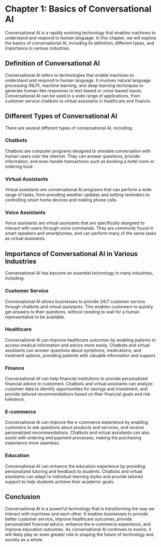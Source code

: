 Chapter 1: Basics of Conversational AI
======================================

Conversational AI is a rapidly evolving technology that enables machines to understand and respond to human language. In this chapter, we will explore the basics of conversational AI, including its definition, different types, and importance in various industries.

Definition of Conversational AI
-------------------------------

Conversational AI refers to technologies that enable machines to understand and respond to human language. It involves natural language processing (NLP), machine learning, and deep learning techniques to generate human-like responses to text-based or voice-based inputs. Conversational AI can be used in a wide range of applications, from customer service chatbots to virtual assistants in healthcare and finance.

Different Types of Conversational AI
------------------------------------

There are several different types of conversational AI, including:

### Chatbots

Chatbots are computer programs designed to simulate conversation with human users over the internet. They can answer questions, provide information, and even handle transactions such as booking a hotel room or ordering food.

### Virtual Assistants

Virtual assistants are conversational AI programs that can perform a wide range of tasks, from providing weather updates and setting reminders to controlling smart home devices and making phone calls.

### Voice Assistants

Voice assistants are virtual assistants that are specifically designed to interact with users through voice commands. They are commonly found in smart speakers and smartphones, and can perform many of the same tasks as virtual assistants.

Importance of Conversational AI in Various Industries
-----------------------------------------------------

Conversational AI has become an essential technology in many industries, including:

### Customer Service

Conversational AI allows businesses to provide 24/7 customer service through chatbots and virtual assistants. This enables customers to quickly get answers to their questions, without needing to wait for a human representative to be available.

### Healthcare

Conversational AI can improve healthcare outcomes by enabling patients to access medical information and advice more easily. Chatbots and virtual assistants can answer questions about symptoms, medications, and treatment options, providing patients with valuable information and support.

### Finance

Conversational AI can help financial institutions to provide personalized financial advice to customers. Chatbots and virtual assistants can analyze customer data to identify opportunities for savings and investment, and provide tailored recommendations based on their financial goals and risk tolerance.

### E-commerce

Conversational AI can improve the e-commerce experience by enabling customers to ask questions about products and services, and receive personalized recommendations. Chatbots and virtual assistants can also assist with ordering and payment processes, making the purchasing experience more seamless.

### Education

Conversational AI can enhance the education experience by providing personalized tutoring and feedback to students. Chatbots and virtual assistants can adapt to individual learning styles and provide tailored support to help students achieve their academic goals.

Conclusion
----------

Conversational AI is a powerful technology that is transforming the way we interact with machines and each other. It enables businesses to provide better customer service, improve healthcare outcomes, provide personalized financial advice, enhance the e-commerce experience, and improve education outcomes. As conversational AI continues to evolve, it will likely play an even greater role in shaping the future of technology and society as a whole.

